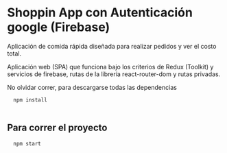 # Shoppin App con Autenticación google (Firebase)

Aplicación de comida rápida diseñada para realizar pedidos y ver el costo total.

Aplicación web (SPA) que funciona bajo los criterios de Redux (Toolkit) y servicios
de firebase, rutas de la librería react-router-dom y rutas privadas.

No olvidar correr, para descargarse todas las dependencias

```bash
  npm install
  
```

## Para correr el proyecto

```bash
  npm start
```
